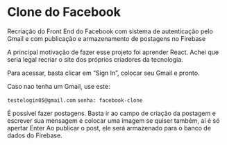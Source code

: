 # Clone do Facebook

Recriação do Front End do Facebook com sistema de autenticação pelo Gmail e com publicação e armazenamento de postagens no Firebase 

A principal motivação de fazer esse projeto foi aprender React. Achei que seria legal recriar o site dos próprios criadores da tecnologia.

Para acessar, basta clicar em “Sign In”, colocar seu Gmail e pronto.

Caso nao tenha um Gmail, use este:

  `testelogin05@gmail.com`
  `senha: facebook-clone`
 

É possível fazer postagens. Basta ir ao campo de criação da postagem e escrever sua mensagem e colocar uma imagem se quiser também, aí é só apertar Enter
Ao publicar o post, ele será armazenado para o banco de dados do Firebase.

